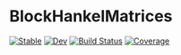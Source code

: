 # BlockHankelMatrices

[![Stable](https://img.shields.io/badge/docs-stable-blue.svg)](https://hurak.github.io/BlockHankelMatrices.jl/stable)
[![Dev](https://img.shields.io/badge/docs-dev-blue.svg)](https://hurak.github.io/BlockHankelMatrices.jl/dev)
[![Build Status](https://github.com/hurak/BlockHankelMatrices.jl/actions/workflows/CI.yml/badge.svg?branch=main)](https://github.com/hurak/BlockHankelMatrices.jl/actions/workflows/CI.yml?query=branch%3Amain)
[![Coverage](https://codecov.io/gh/hurak/BlockHankelMatrices.jl/branch/main/graph/badge.svg)](https://codecov.io/gh/hurak/BlockHankelMatrices.jl)
